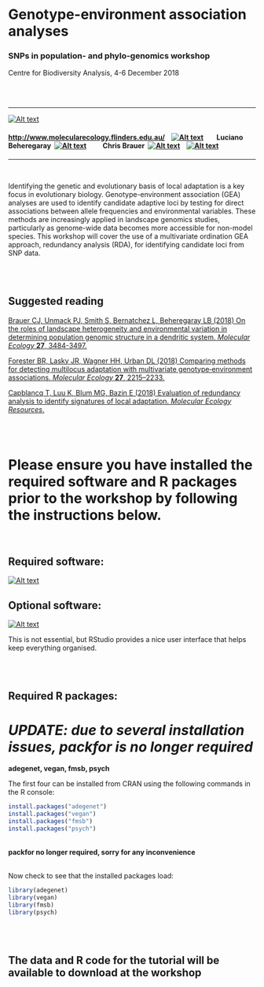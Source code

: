# Genotype-environment association analyses
### SNPs in population- and phylo-genomics workshop
Centre for Biodiversity Analysis, 4-6 December 2018

<br/>
<br/>


___
[![Alt text](../master/images/melfu_logo.png)](http://www.molecularecology.flinders.edu.au/)



#### http://www.molecularecology.flinders.edu.au/&nbsp; &nbsp; [![Alt text](../master/images/fb3.png)](https://www.facebook.com/molecularecologylab/)&nbsp; &nbsp; &nbsp; &nbsp; Luciano Beheregaray&nbsp; [![Alt text](../master/images/mail2.png)](mailto:luciano.beheregaray@flinders.edu.au)&nbsp; &nbsp; &nbsp; &nbsp; &nbsp; Chris Brauer&nbsp; [![Alt text](../master/images/mail2.png)](mailto:chris.brauer@flinders.edu.au)&nbsp; &nbsp; [![Alt text](../master/images/twitter2.png)](https://twitter.com/pygmyperch)
___
<br/>

Identifying the genetic and evolutionary basis of local adaptation is a key focus in evolutionary biology. Genotype-environment association (GEA) analyses are used to identify candidate adaptive loci by testing for direct associations between allele frequencies and environmental variables. These methods are increasingly applied in landscape genomics studies, particularly as genome-wide data becomes more accessible for non-model species. This workshop will cover the use of a multivariate ordination GEA approach, redundancy analysis (RDA), for identifying candidate loci from SNP data. 


<br/>
<br/>

## Suggested reading
[Brauer CJ, Unmack PJ, Smith S, Bernatchez L, Beheregaray LB (2018) On the roles of landscape heterogeneity and environmental variation in determining population genomic structure in a dendritic system. *Molecular Ecology* **27**, 3484-3497.](../master/docs/Brauer_et_al_2018.pdf)

[Forester BR, Lasky JR, Wagner HH, Urban DL (2018) Comparing methods for detecting multilocus adaptation with multivariate genotype‐environment associations. *Molecular Ecology* **27**, 2215–2233.](../master/docs/Forester_et_al_2018.pdf)

[Capblancq T, Luu K, Blum MG, Bazin E (2018) Evaluation of redundancy analysis to identify signatures of local adaptation. *Molecular Ecology Resources*.](../master/docs/Capblancq_et_al_2018.pdf)

<br/>
<br/>

# Please ensure you have installed the required software and R packages prior to the workshop by following the instructions below.

<br/>

## Required software:
[![Alt text](../master/images/R.png)](https://www.r-project.org/)

## Optional software:
[![Alt text](../master/images/RStudio.png)](https://www.rstudio.com/products/rstudio/download/)

This is not essential, but RStudio provides a nice user interface that helps keep everything organised.

<br/>
<br/>


## Required R packages:

# ***UPDATE: due to several installation issues, *packfor* is no longer required***

**adegenet, vegan, fmsb, psych**

The first four can be installed from CRAN using the following commands in the R console:

```r
install.packages("adegenet")
install.packages("vegan")
install.packages("fmsb")
install.packages("psych")

```
\
**packfor no longer required, sorry for any inconvenience**

\
Now check to see that the installed packages load:
```r
library(adegenet)
library(vegan)
library(fmsb)
library(psych)


```
<br/>
<br/>

## The data and R code for the tutorial will be available to download at the workshop
















